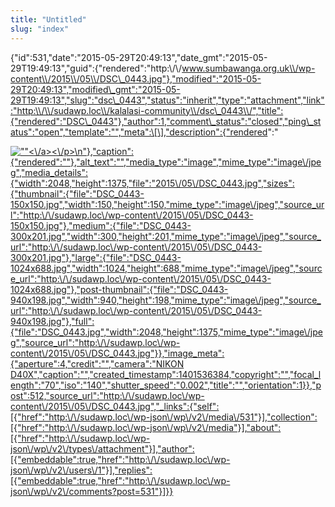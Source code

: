 ```yaml
---
title: "Untitled"
slug: "index"
---
```


{"id":531,"date":"2015-05-29T20:49:13","date\_gmt":"2015-05-29T19:49:13","guid":{"rendered":"http:\\/\\/www.sumbawanga.org.uk\\/wp-content\\/2015\\/05\\/DSC\_0443.jpg"},"modified":"2015-05-29T20:49:13","modified\_gmt":"2015-05-29T19:49:13","slug":"dsc\_0443","status":"inherit","type":"attachment","link":"http:\\/\\/sudawp.loc\\/kalalasi-community\\/dsc\_0443\\/","title":{"rendered":"DSC\_0443"},"author":1,"comment\_status":"closed","ping\_status":"open","template":"","meta":\[\],"description":{"rendered":"

[![\"\"](\"http:\/\/sudawp.loc\/wp-content\/2015\/05\/DSC_0443-300x201.jpg\")<\\/a><\\/p>\\n"},"caption":{"rendered":""},"alt\_text":"","media\_type":"image","mime\_type":"image\\/jpeg","media\_details":{"width":2048,"height":1375,"file":"2015\\/05\\/DSC\_0443.jpg","sizes":{"thumbnail":{"file":"DSC\_0443-150x150.jpg","width":150,"height":150,"mime\_type":"image\\/jpeg","source\_url":"http:\\/\\/sudawp.loc\\/wp-content\\/2015\\/05\\/DSC\_0443-150x150.jpg"},"medium":{"file":"DSC\_0443-300x201.jpg","width":300,"height":201,"mime\_type":"image\\/jpeg","source\_url":"http:\\/\\/sudawp.loc\\/wp-content\\/2015\\/05\\/DSC\_0443-300x201.jpg"},"large":{"file":"DSC\_0443-1024x688.jpg","width":1024,"height":688,"mime\_type":"image\\/jpeg","source\_url":"http:\\/\\/sudawp.loc\\/wp-content\\/2015\\/05\\/DSC\_0443-1024x688.jpg"},"post-thumbnail":{"file":"DSC\_0443-940x198.jpg","width":940,"height":198,"mime\_type":"image\\/jpeg","source\_url":"http:\\/\\/sudawp.loc\\/wp-content\\/2015\\/05\\/DSC\_0443-940x198.jpg"},"full":{"file":"DSC\_0443.jpg","width":2048,"height":1375,"mime\_type":"image\\/jpeg","source\_url":"http:\\/\\/sudawp.loc\\/wp-content\\/2015\\/05\\/DSC\_0443.jpg"}},"image\_meta":{"aperture":4,"credit":"","camera":"NIKON D40X","caption":"","created\_timestamp":1401536384,"copyright":"","focal\_length":"70","iso":"140","shutter\_speed":"0.002","title":"","orientation":1}},"post":512,"source\_url":"http:\\/\\/sudawp.loc\\/wp-content\\/2015\\/05\\/DSC\_0443.jpg","\_links":{"self":\[{"href":"http:\\/\\/sudawp.loc\\/wp-json\\/wp\\/v2\\/media\\/531"}\],"collection":\[{"href":"http:\\/\\/sudawp.loc\\/wp-json\\/wp\\/v2\\/media"}\],"about":\[{"href":"http:\\/\\/sudawp.loc\\/wp-json\\/wp\\/v2\\/types\\/attachment"}\],"author":\[{"embeddable":true,"href":"http:\\/\\/sudawp.loc\\/wp-json\\/wp\\/v2\\/users\\/1"}\],"replies":\[{"embeddable":true,"href":"http:\\/\\/sudawp.loc\\/wp-json\\/wp\\/v2\\/comments?post=531"}\]}}](http:\/\/sudawp.loc\/wp-content\/2015\/05\/DSC_0443.jpg)